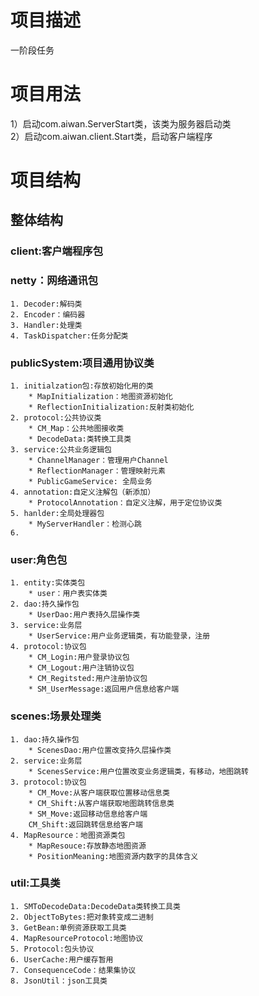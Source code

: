 # 项目描述
一阶段任务
# 项目用法
1）启动com.aiwan.ServerStart类，该类为服务器启动类  
2）启动com.aiwan.client.Start类，启动客户端程序  
# 项目结构
## 整体结构

### client:客户端程序包  
### netty：网络通讯包  
	1. Decoder:解码类  
	2. Encoder：编码器  
	3. Handler:处理类  
	4. TaskDispatcher:任务分配类  
### publicSystem:项目通用协议类  
	1. initialzation包:存放初始化用的类
		* MapInitialization：地图资源初始化
		* ReflectionInitialization:反射类初始化
	2. protocol:公共协议类
		* CM_Map：公共地图接收类
		* DecodeData:类转换工具类
	3. service:公共业务逻辑包
		* ChannelManager：管理用户Channel
		* ReflectionManager：管理映射元素
		* PublicGameService: 全局业务
	4. annotation:自定义注解包（新添加）
		* ProtocolAnnotation：自定义注解，用于定位协议类
	5. hanlder:全局处理器包
		* MyServerHandler：检测心跳
	6. 
### user:角色包  
    1. entity:实体类包  
		* user：用户表实体类  
	2. dao:持久操作包  
		* UserDao:用户表持久层操作类  
	3. service:业务层  
		* UserService:用户业务逻辑类，有功能登录，注册  
	4. protocol:协议包  
		* CM_Login:用户登录协议包
		* CM_Logout:用户注销协议包
		* CM_Regitsted:用户注册协议包
		* SM_UserMessage:返回用户信息给客户端  
### scenes:场景处理类  
	1. dao:持久操作包  
		* ScenesDao:用户位置改变持久层操作类  
	2. service:业务层  
		* ScenesService:用户位置改变业务逻辑类，有移动，地图跳转  
	3. protocol:协议包  
		* CM_Move:从客户端获取位置移动信息类  
		* CM_Shift:从客户端获取地图跳转信息类  
		* SM_Move:返回移动信息给客户端  
		CM_Shift:返回跳转信息给客户端  
	4. MapResource：地图资源类包
		* MapResouce:存放静态地图资源
		* PositionMeaning:地图资源内数字的具体含义
### util:工具类  
	1. SMToDecodeData:DecodeData类转换工具类  
	2. ObjectToBytes:把对象转变成二进制  
	3. GetBean:单例资源获取工具类  
	4. MapResourceProtocol:地图协议  
	5. Protocol:包头协议  
	6. UserCache:用户缓存暂用  
	7. ConsequenceCode：结果集协议
	8. JsonUtil：json工具类
